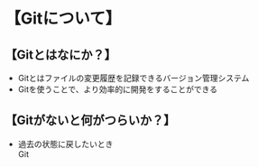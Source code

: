 # 【Gitについて】  
## 【Gitとはなにか？】  
- Gitとはファイルの変更履歴を記録できるバージョン管理システム  
- Gitを使うことで、より効率的に開発をすることができる

## 【Gitがないと何がつらいか？】  
- 過去の状態に戻したいとき  
  Git
